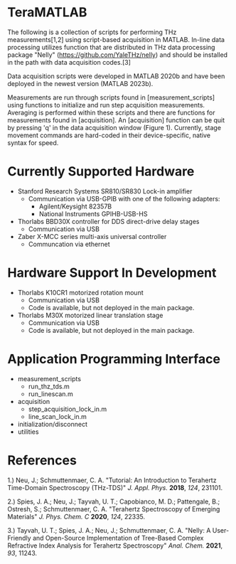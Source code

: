 # TeraMATLAB
The following is a collection of scripts for performing THz measurements[1,2] using script-based acquisition in MATLAB. In-line data processing utilizes function that are distributed in THz data processing package "Nelly" (https://github.com/YaleTHz/nelly) and should be installed in the path with data acquisition codes.[3]

Data acquisition scripts were developed in MATLAB 2020b and have been deployed in the newest version (MATLAB 2023b).

Measurements are run through scripts found in [measurement_scripts] using functions to initialize and run step acquisition measurements. Averaging is performed within these scripts and there are functions for measurements found in [acquisition]. An [acquisition] function can be quit by pressing 'q' in the data acquisition window (Figure 1). Currently, stage movement commands are hard-coded in their device-specific, native syntax for speed.

# Currently Supported Hardware
- Stanford Research Systems SR810/SR830 Lock-in amplifier
  - Communication via USB-GPIB with one of the following adapters:
    - Agilent/Keysight 82357B
    - National Instruments GPIHB-USB-HS
- Thorlabs BBD30X controller for DDS direct-drive delay stages
  - Communication via USB
- Zaber X-MCC series multi-axis universal controller
  - Communcation via ethernet

# Hardware Support In Development
- Thorlabs K10CR1 motorized rotation mount
  - Communication via USB
  - Code is available, but not deployed in the main package.
- Thorlabs M30X motorized linear translation stage
  - Communication via USB
  - Code is available, but not deployed in the main package.
 
# Application Programming Interface
- measurement_scripts
  - run_thz_tds.m
  - run_linescan.m
- acquisition
  - step_acquisition_lock_in.m
  - line_scan_lock_in.m
- initialization/disconnect
- utilities

# References
1.) Neu, J.; Schmuttenmaer, C. A. "Tutorial: An Introduction to Terahertz Time-Domain Spectroscopy (THz-TDS)" _J. Appl. Phys._ **2018**, _124_, 231101.

2.) Spies, J. A.; Neu, J.; Tayvah, U. T.; Capobianco, M. D.; Pattengale, B.; Ostresh, S.; Schmuttenmaer, C. A. "Terahertz Spectroscopy of Emerging Materials" _J. Phys. Chem. C_ **2020**, _124_, 22335.

3.) Tayvah, U. T.; Spies, J. A.; Neu, J.; Schmuttenmaer, C. A. "Nelly: A User-Friendly and Open-Source Implementation of Tree-Based Complex Refractive Index Analysis for Terahertz Spectroscopy" _Anal. Chem._ **2021**, _93_, 11243.
